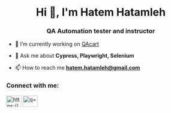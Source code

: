 <h1 align="center">Hi 👋, I'm Hatem Hatamleh</h1>
<h3 align="center">QA Automation tester and instructor</h3>

- 🔭 I’m currently working on [QAcart](https://qacart.com)

- 💬 Ask me about **Cypress, Playwright, Selenium**

- 📫 How to reach me **hatem.hatamleh@gmail.com**

<h3 align="left">Connect with me:</h3>
<p align="left">
<a href="https://linkedin.com/in/https://www.linkedin.com/in/hatem-hatamleh/" target="blank"><img align="center" src="https://raw.githubusercontent.com/rahuldkjain/github-profile-readme-generator/master/src/images/icons/Social/linked-in-alt.svg" alt="https://www.linkedin.com/in/hatem-hatamleh/" height="30" width="40" /></a>
<a href="https://www.youtube.com/c/q=" target="blank"><img align="center" src="https://raw.githubusercontent.com/rahuldkjain/github-profile-readme-generator/master/src/images/icons/Social/youtube.svg" alt="q=" height="30" width="40" /></a>
</p>

